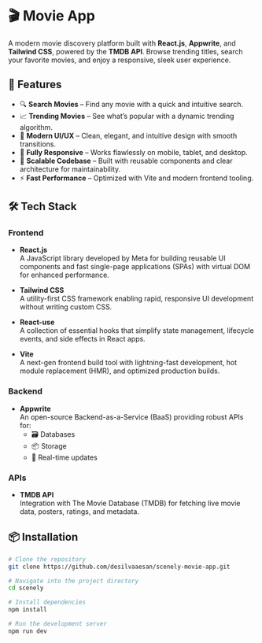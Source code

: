# 🎬 Movie App

A modern movie discovery platform built with **React.js**, **Appwrite**, and **Tailwind CSS**, powered by the **TMDB API**. Browse trending titles, search your favorite movies, and enjoy a responsive, sleek user experience.


## 🚀 Features

- 🔍 **Search Movies** – Find any movie with a quick and intuitive search.
- 📈 **Trending Movies** – See what’s popular with a dynamic trending algorithm.
- 🎨 **Modern UI/UX** – Clean, elegant, and intuitive design with smooth transitions.
- 📱 **Fully Responsive** – Works flawlessly on mobile, tablet, and desktop.
- 🧱 **Scalable Codebase** – Built with reusable components and clear architecture for maintainability.
- ⚡ **Fast Performance** – Optimized with Vite and modern frontend tooling.


## 🛠️ Tech Stack

### Frontend

- **React.js**  
  A JavaScript library developed by Meta for building reusable UI components and fast single-page applications (SPAs) with virtual DOM for enhanced performance.

- **Tailwind CSS**  
  A utility-first CSS framework enabling rapid, responsive UI development without writing custom CSS.

- **React-use**  
  A collection of essential hooks that simplify state management, lifecycle events, and side effects in React apps.

- **Vite**  
  A next-gen frontend build tool with lightning-fast development, hot module replacement (HMR), and optimized production builds.

### Backend

- **Appwrite**  
  An open-source Backend-as-a-Service (BaaS) providing robust APIs for:
  - 🗃️ Databases
  - 📦 Storage
  - 🔄 Real-time updates

### APIs

- **TMDB API**  
  Integration with The Movie Database (TMDB) for fetching live movie data, posters, ratings, and metadata.


## 📦 Installation

```bash
# Clone the repository
git clone https://github.com/desilvaaesan/scenely-movie-app.git

# Navigate into the project directory
cd scenely

# Install dependencies
npm install

# Run the development server
npm run dev
